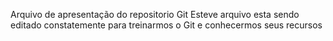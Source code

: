 Arquivo de apresentação do repositorio Git
Esteve arquivo esta sendo editado constatemente para treinarmos o Git e conhecermos seus recursos

